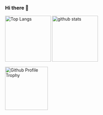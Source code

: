 ### Hi there 👋
<p align="left"> 
<img alt="Top Langs" height="150px" src="https://github-readme-stats.vercel.app/api/top-langs/?username=SNQ-2001&layout=compact&show_icons=true&theme=synthwave" />
<img alt="github stats" height="150px" src="https://github-readme-stats.vercel.app/api?username=SNQ-2001&theme=synthwave&show_icons=ture" />
</p>
<img alt="Github Profile Trophy" height="140.3px" src="https://github-profile-trophy.vercel.app/?username=SNQ-2001&theme=synthwave" />
</p>
